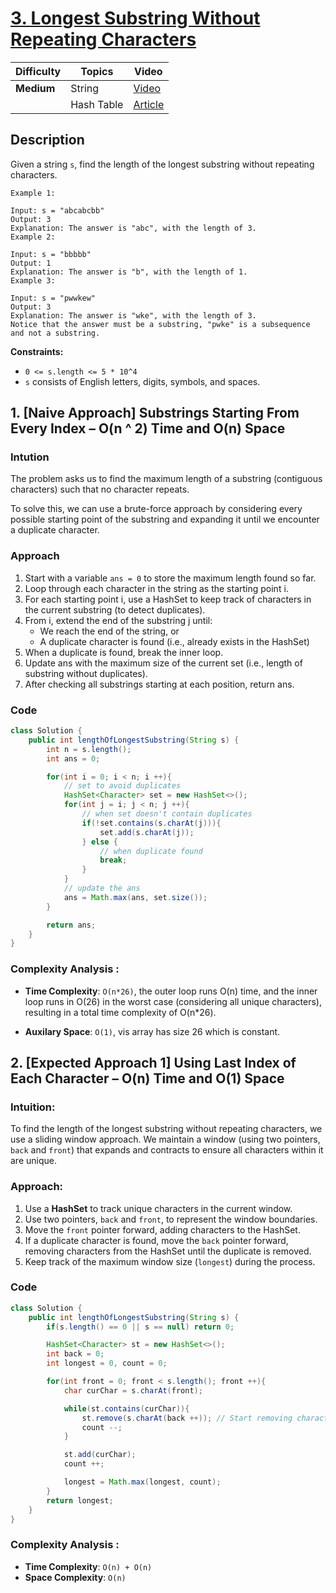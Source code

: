 # [3. Longest Substring Without Repeating Characters](https://leetcode.com/problems/longest-substring-without-repeating-characters/description/)


| Difficulty    | Topics            | Video                                                  |
| --------------| ------------------| ------------------------------------------------------ |
| **Medium**    | String            | [Video](https://youtu.be/wiGpQwVHdE0?si=41Q37puME7Ropavj) |
|               | Hash Table        | [Article](https://www.geeksforgeeks.org/length-of-the-longest-substring-without-repeating-characters/)


## Description

Given a string `s`, find the length of the longest substring without repeating characters.

```
Example 1:

Input: s = "abcabcbb"
Output: 3
Explanation: The answer is "abc", with the length of 3.
Example 2:

Input: s = "bbbbb"
Output: 1
Explanation: The answer is "b", with the length of 1.
Example 3:

Input: s = "pwwkew"
Output: 3
Explanation: The answer is "wke", with the length of 3.
Notice that the answer must be a substring, "pwke" is a subsequence and not a substring.
```

**Constraints:**

- `0 <= s.length <= 5 * 10^4`
- `s` consists of English letters, digits, symbols, and spaces.


## 1. [Naive Approach] Substrings Starting From Every Index – O(n ^ 2) Time and O(n) Space

### Intution
The problem asks us to find the maximum length of a substring (contiguous characters) such that no character repeats.

To solve this, we can use a brute-force approach by considering every possible starting point of the substring and expanding it until we encounter a duplicate character.

### Approach

1. Start with a variable `ans = 0` to store the maximum length found so far.
2. Loop through each character in the string as the starting point i.
3. For each starting point i, use a HashSet to keep track of characters in the current substring (to detect duplicates).
4. From i, extend the end of the substring j until:
    - We reach the end of the string, or
    - A duplicate character is found (i.e., already exists in the HashSet)
5. When a duplicate is found, break the inner loop.
6. Update ans with the maximum size of the current set (i.e., length of substring without duplicates).
7. After checking all substrings starting at each position, return ans. 

### Code
```java
class Solution {
    public int lengthOfLongestSubstring(String s) {
        int n = s.length();
        int ans = 0;

        for(int i = 0; i < n; i ++){
            // set to avoid duplicates
            HashSet<Character> set = new HashSet<>();
            for(int j = i; j < n; j ++){
                // when set doesn't contain duplicates 
                if(!set.contains(s.charAt(j))){
                    set.add(s.charAt(j));
                } else {
                    // when duplicate found
                    break;
                }
            }
            // update the ans
            ans = Math.max(ans, set.size());
        }

        return ans;
    }
}
```
### Complexity Analysis :

- **Time Complexity**: `O(n*26)`, the outer loop runs O(n) time, and the inner loop runs in O(26) in the worst case (considering all unique characters), resulting in a total time complexity of O(n*26).
  
- **Auxilary Space**: `O(1)`, vis array has size 26 which is constant.



## 2. [Expected Approach 1]  Using Last Index of Each Character – O(n) Time and O(1) Space

### Intuition:
To find the length of the longest substring without repeating characters, we use a sliding window approach. We maintain a window (using two pointers, `back` and `front`) that expands and contracts to ensure all characters within it are unique.

### Approach:
1. Use a **HashSet** to track unique characters in the current window.
2. Use two pointers, `back` and `front`, to represent the window boundaries.
3. Move the `front` pointer forward, adding characters to the HashSet.
4. If a duplicate character is found, move the `back` pointer forward, removing characters from the HashSet until the duplicate is removed.
5. Keep track of the maximum window size (`longest`) during the process.

### **Code**
``` java
class Solution {
    public int lengthOfLongestSubstring(String s) {
        if(s.length() == 0 || s == null) return 0;

        HashSet<Character> st = new HashSet<>();
        int back = 0;
        int longest = 0, count = 0;

        for(int front = 0; front < s.length(); front ++){
            char curChar = s.charAt(front);

            while(st.contains(curChar)){
                st.remove(s.charAt(back ++)); // Start removing character from the first
                count --; 
            }

            st.add(curChar);
            count ++;

            longest = Math.max(longest, count);
        }       
        return longest;
    }
}
```
### Complexity Analysis :
- **Time Complexity**: `O(n) + O(n)`
- **Space Complexity**: `O(n)`
